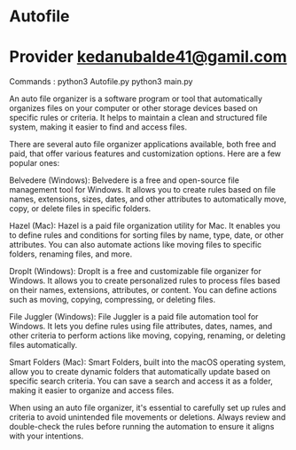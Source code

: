# Autofile
# Provider kedanubalde41@gamil.com
Commands : 
  python3 Autofile.py 
  python3 main.py
  
 An auto file organizer is a software program or tool that automatically organizes files on your computer or other storage devices based on specific rules or criteria. It helps to maintain a clean and structured file system, making it easier to find and access files.

There are several auto file organizer applications available, both free and paid, that offer various features and customization options. Here are a few popular ones:

Belvedere (Windows): Belvedere is a free and open-source file management tool for Windows. It allows you to create rules based on file names, extensions, sizes, dates, and other attributes to automatically move, copy, or delete files in specific folders.

Hazel (Mac): Hazel is a paid file organization utility for Mac. It enables you to define rules and conditions for sorting files by name, type, date, or other attributes. You can also automate actions like moving files to specific folders, renaming files, and more.

DropIt (Windows): DropIt is a free and customizable file organizer for Windows. It allows you to create personalized rules to process files based on their names, extensions, attributes, or content. You can define actions such as moving, copying, compressing, or deleting files.

File Juggler (Windows): File Juggler is a paid file automation tool for Windows. It lets you define rules using file attributes, dates, names, and other criteria to perform actions like moving, copying, renaming, or deleting files automatically.

Smart Folders (Mac): Smart Folders, built into the macOS operating system, allow you to create dynamic folders that automatically update based on specific search criteria. You can save a search and access it as a folder, making it easier to organize and access files.

When using an auto file organizer, it's essential to carefully set up rules and criteria to avoid unintended file movements or deletions. Always review and double-check the rules before running the automation to ensure it aligns with your intentions.
 
  
